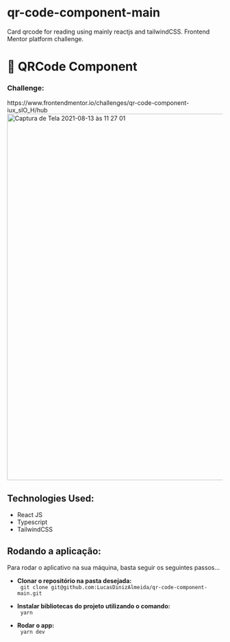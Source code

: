 # qr-code-component-main
 Card qrcode for reading using mainly reactjs and tailwindCSS. Frontend Mentor platform challenge.

<h1>🚀 QRCode Component</h1>

<h3>Challenge:</h3>
<link>https://www.frontendmentor.io/challenges/qr-code-component-iux_sIO_H/hub
<img width="855" alt="Captura de Tela 2021-08-13 às 11 27 01" src="https://res.cloudinary.com/dz209s6jk/image/upload/v1642681547/Challenges/iukeubiskdrj479qikjr.jpg">
</link>

<h2>Technologies Used:</h2>
<ul>
      <li>React JS</li>
      <li>Typescript</li>
      <li>TailwindCSS</li>

</ul>

<h2>Rodando a aplicação:</h2>
<p> Para rodar o aplicativo na sua máquina, basta seguir os seguintes passos... </p>

   <ul> 
    <li><b>Clonar o repositório na pasta desejada:</li></b>
    <code> git clone git@github.com:LucasDinizAlmeida/qr-code-component-main.git</code>
   </ul>
   <ul> 
    <li><b>Instalar bibliotecas do projeto utilizando o comando:</li></b>
    <code> yarn </code>
   </ul>
    <ul> 
    <li><b>Rodar o app:</li></b>
    <code> yarn dev </code>
   </ul>

